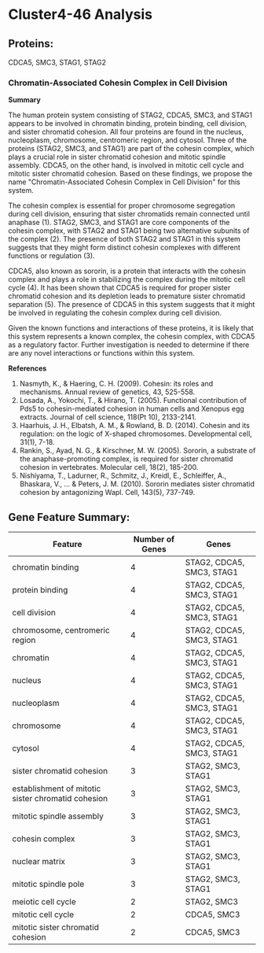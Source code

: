 # Cluster4-46 Analysis

## Proteins: 

CDCA5, SMC3, STAG1, STAG2

### Chromatin-Associated Cohesin Complex in Cell Division

**Summary**

The human protein system consisting of STAG2, CDCA5, SMC3, and STAG1 appears to be involved in chromatin binding, protein binding, cell division, and sister chromatid cohesion. All four proteins are found in the nucleus, nucleoplasm, chromosome, centromeric region, and cytosol. Three of the proteins (STAG2, SMC3, and STAG1) are part of the cohesin complex, which plays a crucial role in sister chromatid cohesion and mitotic spindle assembly. CDCA5, on the other hand, is involved in mitotic cell cycle and mitotic sister chromatid cohesion. Based on these findings, we propose the name "Chromatin-Associated Cohesin Complex in Cell Division" for this system.

The cohesin complex is essential for proper chromosome segregation during cell division, ensuring that sister chromatids remain connected until anaphase (1). STAG2, SMC3, and STAG1 are core components of the cohesin complex, with STAG2 and STAG1 being two alternative subunits of the complex (2). The presence of both STAG2 and STAG1 in this system suggests that they might form distinct cohesin complexes with different functions or regulation (3).

CDCA5, also known as sororin, is a protein that interacts with the cohesin complex and plays a role in stabilizing the complex during the mitotic cell cycle (4). It has been shown that CDCA5 is required for proper sister chromatid cohesion and its depletion leads to premature sister chromatid separation (5). The presence of CDCA5 in this system suggests that it might be involved in regulating the cohesin complex during cell division.

Given the known functions and interactions of these proteins, it is likely that this system represents a known complex, the cohesin complex, with CDCA5 as a regulatory factor. Further investigation is needed to determine if there are any novel interactions or functions within this system.

**References**

1. Nasmyth, K., & Haering, C. H. (2009). Cohesin: its roles and mechanisms. Annual review of genetics, 43, 525-558.
2. Losada, A., Yokochi, T., & Hirano, T. (2005). Functional contribution of Pds5 to cohesin-mediated cohesion in human cells and Xenopus egg extracts. Journal of cell science, 118(Pt 10), 2133-2141.
3. Haarhuis, J. H., Elbatsh, A. M., & Rowland, B. D. (2014). Cohesin and its regulation: on the logic of X-shaped chromosomes. Developmental cell, 31(1), 7-18.
4. Rankin, S., Ayad, N. G., & Kirschner, M. W. (2005). Sororin, a substrate of the anaphase-promoting complex, is required for sister chromatid cohesion in vertebrates. Molecular cell, 18(2), 185-200.
5. Nishiyama, T., Ladurner, R., Schmitz, J., Kreidl, E., Schleiffer, A., Bhaskara, V., ... & Peters, J. M. (2010). Sororin mediates sister chromatid cohesion by antagonizing Wapl. Cell, 143(5), 737-749.

## Gene Feature Summary: 

| Feature | Number of Genes | Genes |
| --- | --- | --- |
| chromatin binding | 4 | STAG2, CDCA5, SMC3, STAG1 |
| protein binding | 4 | STAG2, CDCA5, SMC3, STAG1 |
| cell division | 4 | STAG2, CDCA5, SMC3, STAG1 |
| chromosome, centromeric region | 4 | STAG2, CDCA5, SMC3, STAG1 |
| chromatin | 4 | STAG2, CDCA5, SMC3, STAG1 |
| nucleus | 4 | STAG2, CDCA5, SMC3, STAG1 |
| nucleoplasm | 4 | STAG2, CDCA5, SMC3, STAG1 |
| chromosome | 4 | STAG2, CDCA5, SMC3, STAG1 |
| cytosol | 4 | STAG2, CDCA5, SMC3, STAG1 |
| sister chromatid cohesion | 3 | STAG2, SMC3, STAG1 |
| establishment of mitotic sister chromatid cohesion | 3 | STAG2, SMC3, STAG1 |
| mitotic spindle assembly | 3 | STAG2, SMC3, STAG1 |
| cohesin complex | 3 | STAG2, SMC3, STAG1 |
| nuclear matrix | 3 | STAG2, SMC3, STAG1 |
| mitotic spindle pole | 3 | STAG2, SMC3, STAG1 |
| meiotic cell cycle | 2 | STAG2, SMC3 |
| mitotic cell cycle | 2 | CDCA5, SMC3 |
| mitotic sister chromatid cohesion | 2 | CDCA5, SMC3 |

